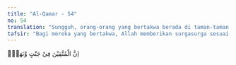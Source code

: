 ```yaml
---
title: "Al-Qamar - 54"
no: 54
translation: "Sungguh, orang-orang yang bertakwa berada di taman-taman dan sungai-sungai,"
tafsir: "Bagi mereka yang bertakwa, Allah memberikan surgasurga sesuai tingkat ketakwaan mereka. Sebagaimana diketahui surga itu bertingkat-tingkat. Di dalam surga-surga mengalir sungaisungai yang menunjukkan bahwa surga adalah tempat yang menyejukkan, indah dan memberikan hasil yang banyak. Mereka menempati tempat yang benar yang tidak ada cacat atau kekurangannya dan mereka berada di bawah naungan Maharaja yang Mahakuasa, yang akan memberi mereka apa yang Ia kehendaki tanpa halangan siapa pun."
---
```


اِنَّ الْمُتَّقِيْنَ فِيْ جَنّٰتٍ وَّنَهَرٍۙ  
